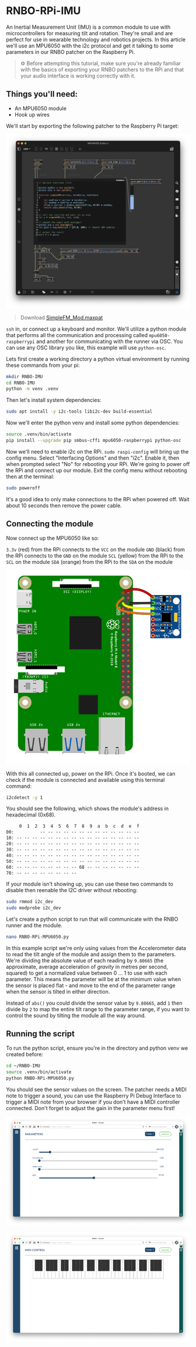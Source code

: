 # RNBO-RPi-IMU

An Inertial Measurement Unit (IMU) is a common module to use with microcontrollers for measuring tilt and rotation. They're small and are perfect for use in wearable technology and robotics projects. In this article we'll use an MPU6050 with the i2c protocol and get it talking to some parameters in our RNBO patcher on the Raspberry Pi.

> ⚙️ Before attempting this tutorial, make sure you're already familiar with the basics of exporting your RNBO patchers to the RPi and that your audio interface is working correctly with it.

## Things you'll need:

* An MPU6050 module
* Hook up wires

We'll start by exporting the following patcher to the Raspberry Pi target:

![](./SimpleFM_Mod.png)
> Download [SimpleFM_Mod.maxpat](./SimpleFM_Mod.maxpat)

`ssh` in, or connect up a keyboard and monitor. We'll utilize a python module that performs all the communication and processing called `mpu6050-raspberrypi` and another for communicating with the runner via OSC. You can use any OSC library you like, this example will use `python-osc`.

Lets first create a working directory a python virtual environment by running these commands from your pi:

```bash
mkdir RNBO-IMU
cd RNBO-IMU
python -m venv .venv
```

Then let's install system dependencies:

```bash
sudo apt install -y i2c-tools libi2c-dev build-essential
```

Now we'll enter the python venv and install some python dependencies:

```bash
source .venv/bin/activate
pip install --upgrade pip smbus-cffi mpu6050-raspberrypi python-osc
```

Now we'll need to enable i2c on the RPi. `sudo raspi-config` will bring up the config menu. Select "Interfacing Options" and then "i2c". Enable it, then when prompted select "No" for rebooting your RPi. We're going to power off the RPi and connect up our module. Exit the config menu without rebooting then at the terminal:

```bash
sudo poweroff
```

It's a good idea to only make connections to the RPi when powered off. Wait about 10 seconds then remove the power cable.

## Connecting the module

Now connect up the MPU6050 like so:

`3.3v` (red) from the RPi connects to the `VCC` on the module
`GND` (black)  from the RPi connects to the `GND` on the module
`SCL` (yellow) from the RPi to the `SCL` on the module
`SDA` (orange) from the RPi to the `SDA` on the module

![](./RNBO_MPU6050_RPi.png)

With this all connected up, power on the RPi. Once it's booted, we can check if the module is connected and available using this terminal command:

```bash
i2cdetect -y 1
```

You should see the following, which shows the module's address in hexadecimal (0x68).

```
     0  1  2  3  4  5  6  7  8  9  a  b  c  d  e  f
00:          -- -- -- -- -- -- -- -- -- -- -- -- --
10: -- -- -- -- -- -- -- -- -- -- -- -- -- -- -- --
20: -- -- -- -- -- -- -- -- -- -- -- -- -- -- -- --
30: -- -- -- -- -- -- -- -- -- -- -- -- -- -- -- --
40: -- -- -- -- -- -- -- -- -- -- -- -- -- -- -- --
50: -- -- -- -- -- -- -- -- -- -- -- -- -- -- -- --
60: -- -- -- -- -- -- -- -- 68 -- -- -- -- -- -- --
70: -- -- -- -- -- -- -- --
```

If your module isn't showing up, you can use these two commands to disable then reenable the I2C driver without rebooting:

```bash
sudo rmmod i2c_dev
sudo modprobe i2c_dev
```

Let's create a python script to run that will communicate with the RNBO runner and the module.

```bash
nano RNBO-RPi-MPU6050.py
```

In this example script we're only using values from the Accelerometer data to read the tilt angle of the module and assign them to the parameters. We're dividing the absolute value of each reading by `9.80665` (the approximate, average acceleration of *gravity* in metres per second, squared) to get a normalized value between 0 ... 1 to use with each parameter. This means the parameter will be at the minimum value when the sensor is placed flat - and move to the end of the parameter range when the  sensor is tilted in either direction.

Instead of `abs()` you could divide the sensor value by `9.80665`, add `1` then divide by `2` to map the entire tilt range to the parameter range, if you want to control the sound by tilting the module all the way around.

## Running the script

To run the python script, ensure you're in the directory and python venv we created before:

```bash
cd ~/RNBO-IMU
source .venv/bin/activate
python RNBO-RPi-MPU6050.py
```

You should see the sensor values on the screen. The patcher needs a MIDI note to trigger a sound, you can use the Raspberry Pi Debug Interface to trigger a MIDI note from your browser if you don't have a MIDI controller connected. Don't forget to adjust the gain in the parameter menu first!

![](./RPi-Debug-Interface-Parameters.png)

![](./RPi-Debug-Interface-MIDI.png)
